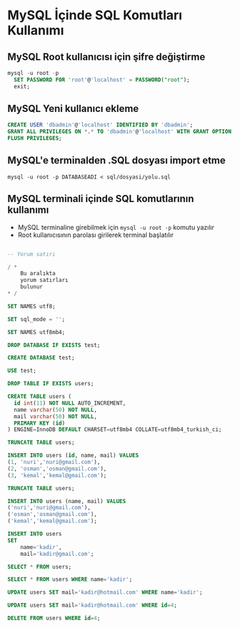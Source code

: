 # MySQL İçinde SQL Komutları Kullanımı

## MySQL Root kullanıcısı için şifre değiştirme

```SQL
mysql -u root -p
  SET PASSWORD FOR 'root'@'localhost' = PASSWORD("root");
  exit;
```

## MySQL Yeni kullanıcı ekleme
```SQL
CREATE USER 'dbadmin'@'localhost' IDENTIFIED BY 'dbadmin';
GRANT ALL PRIVILEGES ON *.* TO 'dbadmin'@'localhost' WITH GRANT OPTION;
FLUSH PRIVILEGES;
```

## MySQL'e terminalden .SQL dosyası import etme

`mysql -u root -p DATABASEADI < sql/dosyasi/yolu.sql`


## MySQL terminali içinde SQL komutlarının kullanımı

- MySQL terminaline girebilmek için `mysql -u root -p` komutu yazılır
- Root kullanıcısının parolası girilerek terminal başlatılır


```SQL

-- Yorum satırı

/ *
	Bu aralıkta
	yorum satırları
	bulunur
* /

SET NAMES utf8;

SET sql_mode = '';

SET NAMES utf8mb4;

DROP DATABASE IF EXISTS test;

CREATE DATABASE test;

USE test;

DROP TABLE IF EXISTS users;

CREATE TABLE users (
  id int(11) NOT NULL AUTO_INCREMENT,
  name varchar(50) NOT NULL,
  mail varchar(50) NOT NULL,
  PRIMARY KEY (id)
) ENGINE=InnoDB DEFAULT CHARSET=utf8mb4 COLLATE=utf8mb4_turkish_ci;

TRUNCATE TABLE users;

INSERT INTO users (id, name, mail) VALUES
(1,	'nuri','nuri@gmail.com'),
(2,	'osman','osman@gmail.com'),
(3,	'kemal','kemal@gmail.com');

TRUNCATE TABLE users;

INSERT INTO users (name, mail) VALUES
('nuri','nuri@gmail.com'),
('osman','osman@gmail.com'),
('kemal','kemal@gmail.com');

INSERT INTO users 
SET 
	name='kadir', 
	mail='kadir@gmail.com';

SELECT * FROM users;

SELECT * FROM users WHERE name='kadir';

UPDATE users SET mail='kadir@hotmail.com' WHERE name='kadir';

UPDATE users SET mail='kadir@hotmail.com' WHERE id=4;

DELETE FROM users WHERE id=4;


```
